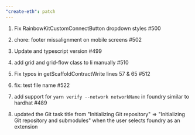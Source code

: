 ```yaml
---
"create-eth": patch
---
```


1. Fix RainbowKitCustomConnectButton dropdown styles #500

2. chore: footer missalignment on mobile screens #502

3. Update and typescript version #499

4. add grid and grid-flow class to li manually #510

5. Fix typos in getScaffoldContractWrite lines 57 & 65 #512

6. fix: test file name #522

7. add support for `yarn verify --network networkName` in foundry similar to hardhat #489

8. updated the Git task title from "Initializing Git repository" => "Initializing Git repository and submodules" when the user selects foundry as an extension
